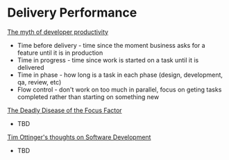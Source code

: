 # Delivery Performance

[The myth of developer productivity](https://nortal.com/us/blog/the-myth-of-developer-productivity/)
* Time before delivery - time since the moment business asks for a feature until it is in production
* Time in progress - time since work is started on a task until it is delivered
* Time in phase - how long is a task in each phase (design, development, qa, review, etc)
* Flow control - don't work on too much in parallel, focus on geting tasks completed rather than starting on something new

[The Deadly Disease of the Focus Factor](https://scrumorg-website-prod.s3.amazonaws.com/drupal/2016-06/The-Deadly-Disease-of-the-Focus-Factor.pdf)
* TBD

[Tim Ottinger's thoughts on Software Development](https://agileotter.blogspot.com/2013/06/velocity-and-story-point-rundown.html)
* TBD
